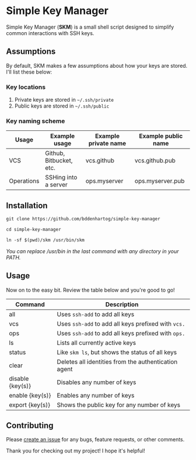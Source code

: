 # Simple Key Manager

Simple Key Manager (**SKM**) is a small shell script designed to simplify common
interactions with SSH keys.

## Assumptions

By default, SKM makes a few assumptions about how your keys are stored. I'll
list these below:

### Key locations

1.  Private keys are stored in `~/.ssh/private`
2.  Public keys are stored in `~/.ssh/public`

### Key naming scheme

| Usage      | Example usage           | Example private name | Example public name |
| ---------- | ----------------------- | -------------------- | ------------------- |
| VCS        | Github, Bitbucket, etc. | vcs.github           | vcs.github.pub      |
| Operations | SSHing into a server    | ops.myserver         | ops.myserver.pub    |

## Installation

```txt
git clone https://github.com/bddenhartog/simple-key-manager

cd simple-key-manager

ln -sf $(pwd)/skm /usr/bin/skm
```

_You can replace /usr/bin in the last command with any directory in your PATH._

## Usage

Now on to the easy bit. Review the table below and you're good to go!

| Command          | Description                                          |
| ---------------- | ---------------------------------------------------- |
| all              | Uses `ssh-add` to add all keys                       |
| vcs              | Uses `ssh-add` to add all keys prefixed with `vcs.`  |
| ops              | Uses `ssh-add` to add all keys prefixed with `ops.`  |
| ls               | Lists all currently active keys                      |
| status           | Like `skm ls`, but shows the status of all keys      |
| clear            | Deletes all identities from the authentication agent |
| disable {key(s)} | Disables any number of keys                          |
| enable {key(s)}  | Enables any number of keys                           |
| export {key(s)}  | Shows the public key for any number of keys          |

## Contributing

Please [create an issue][1] for any bugs, feature requests, or other comments.

Thank you for checking out my project! I hope it's helpful!

[1]: https://github.com/bddenhartog/simple-key-manager/issues
